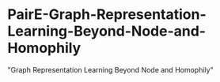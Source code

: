 # PairE-Graph-Representation-Learning-Beyond-Node-and-Homophily
"Graph Representation Learning Beyond Node and Homophily"
